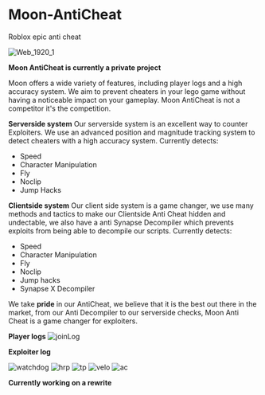 # Moon-AntiCheat
Roblox epic anti cheat


![Web_1920_1](https://user-images.githubusercontent.com/66844081/118386910-53d2e800-b64d-11eb-9640-fc8551ccfed0.png)


**Moon AntiCheat is currently a private project**

Moon offers a wide variety of features, including player logs and a high accuracy system. We aim to prevent cheaters in your lego game without having a noticeable impact on your gameplay. Moon AntiCheat is not a competitor it's the competition.

**Serverside system**
Our serverside system is an excellent way to counter Exploiters. We use an advanced position and magnitude tracking system to detect cheaters with a high accuracy system.
Currently detects:
* Speed
* Character Manipulation
* Fly
* Noclip
* Jump Hacks

**Clientside system**
Our client side system is a game changer, we use many methods and tactics to make our Clientside Anti Cheat hidden and undectable, we also have a anti Synapse Decompiler which prevents exploits from being able to decompile our scripts.
Currently detects:
* Speed
* Character Manipulation
* Fly
* Noclip
* Jump hacks
* Synapse X Decompiler

We take **pride** in our AntiCheat, we believe that it is the best out there in the market, from our Anti Decompiler to our serverside checks, Moon Anti Cheat is a game changer for exploiters.

**Player logs**
![joinLog](https://user-images.githubusercontent.com/66844081/118386170-13bd3680-b648-11eb-9b2b-db99c42e26c3.PNG)

**Exploiter log**


![watchdog](https://user-images.githubusercontent.com/66844081/118387295-5d118400-b650-11eb-8203-86897619661e.PNG)
![hrp](https://user-images.githubusercontent.com/66844081/118387303-613da180-b650-11eb-8df8-9fd390af193f.PNG)
![tp](https://user-images.githubusercontent.com/66844081/118387304-63076500-b650-11eb-8d47-37b59e5f2acb.PNG)
![velo](https://user-images.githubusercontent.com/66844081/118387306-639ffb80-b650-11eb-8504-5aee3e6aa2ae.PNG)
![ac](https://user-images.githubusercontent.com/66844081/118387307-64389200-b650-11eb-939f-bd10233371f2.PNG)



**Currently working on a rewrite**
